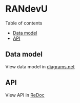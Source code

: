 # RANdevU

Table of contents
- [Data model](#data-model)
- [API](#api)

## Data model

View data model in [diagrams.net]

## API

View API in [ReDoc]

[diagrams.net]: https://drive.google.com/file/d/1WBk-TwSIIBpNbR2g0qrLj3cEJ4Se7G3p/view?usp=sharing
[ReDoc]: https://redocly.github.io/redoc/?url=https://raw.githubusercontent.com/proj3rd/randevu/master/api.yaml
